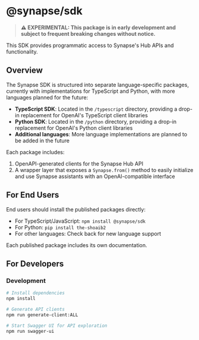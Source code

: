 # @synapse/sdk

> **⚠️ EXPERIMENTAL: This package is in early development and subject to frequent breaking changes without notice.**

This SDK provides programmatic access to Synapse's Hub APIs and functionality.

## Overview

The Synapse SDK is structured into separate language-specific packages, currently with implementations for TypeScript and Python, with more languages planned for the future:

- **TypeScript SDK**: Located in the `/typescript` directory, providing a drop-in replacement for OpenAI's TypeScript client libraries
- **Python SDK**: Located in the `/python` directory, providing a drop-in replacement for OpenAI's Python client libraries
- **Additional languages**: More language implementations are planned to be added in the future

Each package includes:

1. OpenAPI-generated clients for the Synapse Hub API
2. A wrapper layer that exposes a `Synapse.from()` method to easily initialize and use Synapse assistants with an OpenAI-compatible interface

## For End Users

End users should install the published packages directly:

- For TypeScript/JavaScript: `npm install @synapse/sdk`
- For Python: `pip install the-shoaib2`
- For other languages: Check back for new language support

Each published package includes its own documentation.

## For Developers

### Development

```bash
# Install dependencies
npm install

# Generate API clients
npm run generate-client:ALL

# Start Swagger UI for API exploration
npm run swagger-ui
```
